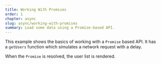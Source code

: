 ```yaml
---
title: Working With Promises
order: 1
chapter: async
slug: async/working-with-promises
summary: Load some data using a Promise-based API.
---
```


This example shows the basics of working with a `Promise` based API. It has a `getUsers` function which simulates a network request with a delay.

When the `Promise` is resolved, the user list is rendered.
